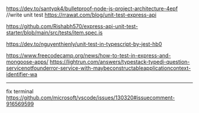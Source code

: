 https://dev.to/santypk4/bulletproof-node-js-project-architecture-4epf
//write unit test
https://rrawat.com/blog/unit-test-express-api

https://github.com/Rishabh570/express-api-unit-test-starter/blob/main/src/tests/item.spec.js


https://dev.to/nguyenthienly/unit-test-in-typescript-by-jest-hb0

https://www.freecodecamp.org/news/how-to-test-in-express-and-mongoose-apps/
https://lightrun.com/answers/typestack-typedi-question-servicenotfounderror-service-with-maybeconstructableapplicationcontext-identifier-wa

------
fix terminal
https://github.com/microsoft/vscode/issues/130320#issuecomment-916569599
